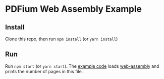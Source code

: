 # PDFium Web Assembly Example

## Install

Clone this repo, then run `npm install` (or `yarn install`)

## Run

Run `npm start` (or `yarn start`). The [example code](src/main.js)
loads [web-assembly](src/web-assembly.pdf) and prints the number of pages in this file.
